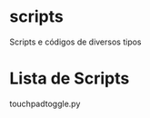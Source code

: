 scripts
=======

Scripts e códigos de diversos tipos

Lista de Scripts
================

touchpadtoggle.py
